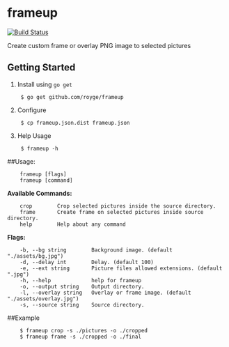 # frameup

[![Build Status](https://travis-ci.org/royge/frameup.svg?branch=master)](https://travis-ci.org/royge/frameup)

Create custom frame or overlay PNG image to selected pictures

## Getting Started

1. Install using `go get`

		$ go get github.com/royge/frameup

1. Configure

		$ cp frameup.json.dist frameup.json

1. Help Usage

		$ frameup -h

##Usage:

		frameup [flags]
		frameup [command]

  **Available Commands:**

		crop        Crop selected pictures inside the source directory.
		frame       Create frame on selected pictures inside source directory.
		help        Help about any command

  **Flags:**

		-b, --bg string        Background image. (default "./assets/bg.jpg")
		-d, --delay int        Delay. (default 100)
		-e, --ext string       Picture files allowed extensions. (default ".jpg")
		-h, --help             help for frameup
		-o, --output string    Output directory.
		-l, --overlay string   Overlay or frame image. (default "./assets/overlay.jpg")
		-s, --source string    Source directory.

##Example

		$ frameup crop -s ./pictures -o ./cropped
		$ frameup frame -s ./cropped -o ./final
